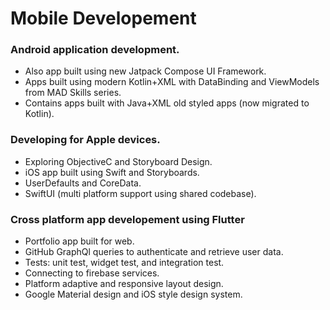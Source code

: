 # Mobile Developement

### Android application development.
- Also app built using new Jatpack Compose UI Framework.
- Apps built using modern Kotlin+XML with DataBinding and ViewModels from MAD Skills series.
- Contains apps built with Java+XML old styled apps (now migrated to Kotlin).

### Developing for Apple devices.
- Exploring ObjectiveC and Storyboard Design.
- iOS app built using Swift and Storyboards.
- UserDefaults and CoreData.
- SwiftUI (multi platform support using shared codebase).

### Cross platform app developement using Flutter
- Portfolio app built for web.
- GitHub GraphQl queries to authenticate and retrieve user data.
- Tests: unit test, widget test, and integration test.
- Connecting to firebase services.
- Platform adaptive and responsive layout design.
- Google Material design and iOS style design system.
